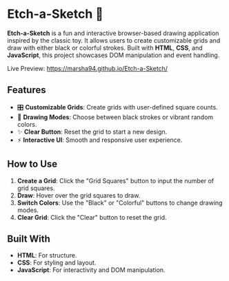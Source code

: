 # Etch-a-Sketch 🎨

**Etch-a-Sketch** is a fun and interactive browser-based drawing application inspired by the classic toy. It allows users to create customizable grids and draw with either black or colorful strokes. Built with **HTML**, **CSS**, and **JavaScript**, this project showcases DOM manipulation and event handling.

Live Preview: https://marsha94.github.io/Etch-a-Sketch/

## Features
- 🎛 **Customizable Grids**: Create grids with user-defined square counts.
- 🎨 **Drawing Modes**: Choose between black strokes or vibrant random colors.
- ✨ **Clear Button**: Reset the grid to start a new design.
- ⚡ **Interactive UI**: Smooth and responsive user experience.

## How to Use
1. **Create a Grid**: Click the "Grid Squares" button to input the number of grid squares.
2. **Draw**: Hover over the grid squares to draw.
3. **Switch Colors**: Use the "Black" or "Colorful" buttons to change drawing modes.
4. **Clear Grid**: Click the "Clear" button to reset the grid.

## Built With
- **HTML**: For structure.
- **CSS**: For styling and layout.
- **JavaScript**: For interactivity and DOM manipulation.


